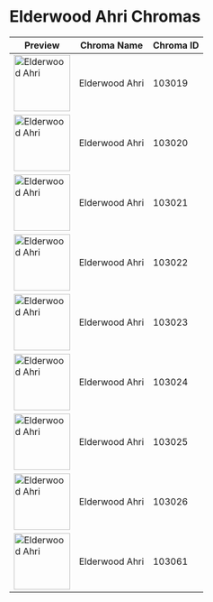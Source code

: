 # Elderwood Ahri Chromas

| Preview | Chroma Name | Chroma ID |
|---|---|---|
| <img src='https://raw.communitydragon.org/latest/plugins/rcp-be-lol-game-data/global/default/v1/champion-chroma-images/103/103019.png' alt='Elderwood Ahri' width='100'> | Elderwood Ahri | 103019 |
| <img src='https://raw.communitydragon.org/latest/plugins/rcp-be-lol-game-data/global/default/v1/champion-chroma-images/103/103020.png' alt='Elderwood Ahri' width='100'> | Elderwood Ahri | 103020 |
| <img src='https://raw.communitydragon.org/latest/plugins/rcp-be-lol-game-data/global/default/v1/champion-chroma-images/103/103021.png' alt='Elderwood Ahri' width='100'> | Elderwood Ahri | 103021 |
| <img src='https://raw.communitydragon.org/latest/plugins/rcp-be-lol-game-data/global/default/v1/champion-chroma-images/103/103022.png' alt='Elderwood Ahri' width='100'> | Elderwood Ahri | 103022 |
| <img src='https://raw.communitydragon.org/latest/plugins/rcp-be-lol-game-data/global/default/v1/champion-chroma-images/103/103023.png' alt='Elderwood Ahri' width='100'> | Elderwood Ahri | 103023 |
| <img src='https://raw.communitydragon.org/latest/plugins/rcp-be-lol-game-data/global/default/v1/champion-chroma-images/103/103024.png' alt='Elderwood Ahri' width='100'> | Elderwood Ahri | 103024 |
| <img src='https://raw.communitydragon.org/latest/plugins/rcp-be-lol-game-data/global/default/v1/champion-chroma-images/103/103025.png' alt='Elderwood Ahri' width='100'> | Elderwood Ahri | 103025 |
| <img src='https://raw.communitydragon.org/latest/plugins/rcp-be-lol-game-data/global/default/v1/champion-chroma-images/103/103026.png' alt='Elderwood Ahri' width='100'> | Elderwood Ahri | 103026 |
| <img src='https://raw.communitydragon.org/latest/plugins/rcp-be-lol-game-data/global/default/v1/champion-chroma-images/103/103061.png' alt='Elderwood Ahri' width='100'> | Elderwood Ahri | 103061 |
